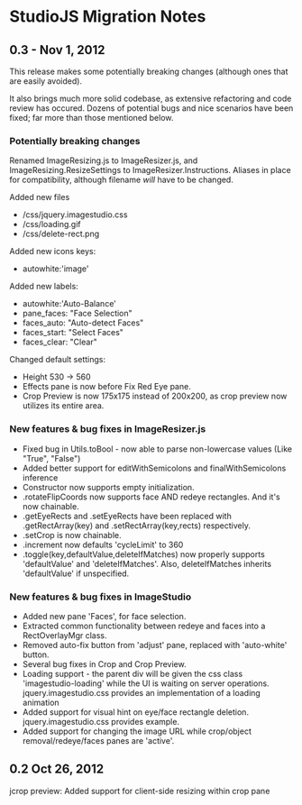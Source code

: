 # StudioJS Migration Notes

## 0.3 - Nov 1, 2012

This release makes some potentially breaking changes (although ones that are easily avoided). 

It also brings much more solid codebase, as extensive refactoring and code review has occured. 
Dozens of potential bugs and nice scenarios have been fixed; far more than those mentioned below.

### Potentially breaking changes

Renamed ImageResizing.js to ImageResizer.js, and ImageResizing.ResizeSettings to ImageResizer.Instructions. Aliases in place for compatibility, although filename *will* have to be changed.

Added new files

* /css/jquery.imagestudio.css
* /css/loading.gif
* /css/delete-rect.png

Added new icons keys: 

* autowhite:'image'

Added new labels: 

* autowhite:'Auto-Balance'
* pane_faces: "Face Selection"
* faces_auto: "Auto-detect Faces"
* faces_start: "Select Faces"
* faces_clear: "Clear"

Changed default settings:

* Height 530 -> 560
* Effects pane is now before Fix Red Eye pane.
* Crop Preview is now 175x175 instead of 200x200, as crop preview now utilizes its entire area.

### New features & bug fixes in ImageResizer.js

* Fixed bug in Utils.toBool - now able to parse non-lowercase values (Like "True", "False")
* Added better support for editWithSemicolons and finalWithSemicolons inference
* Constructor now supports empty initialization.
* .rotateFlipCoords now supports face AND redeye rectangles. And it's now chainable.
* .getEyeRects and .setEyeRects have been replaced with .getRectArray(key) and .setRectArray(key,rects) respectively.
* .setCrop is now chainable.
* .increment now defaults 'cycleLimit' to 360
* .toggle(key,defaultValue,deleteIfMatches) now properly supports 'defaultValue' and 'deleteIfMatches'. Also, deleteIfMatches inherits 'defaultValue' if unspecified.


### New features & bug fixes in ImageStudio

* Added new pane 'Faces', for face selection. 
* Extracted common functionality between redeye and faces into a RectOverlayMgr class.
* Removed auto-fix button from 'adjust' pane, replaced with 'auto-white' button.
* Several bug fixes in Crop and Crop Preview.
* Loading support - the parent div will be given the css class 'imagestudio-loading' while the UI is waiting on server operations. jquery.imagestudio.css provides an implementation of a loading animation
* Added support for visual hint on eye/face rectangle deletion. jquery.imagestudio.css provides example.
* Added support for changing the image URL while crop/object removal/redeye/faces panes are 'active'. 

## 0.2 Oct 26, 2012

jcrop preview: Added support for client-side resizing within crop pane

